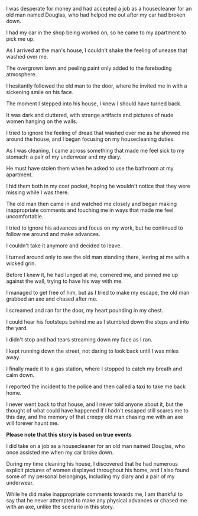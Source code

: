 I was desperate for money and had accepted a job as a housecleaner for an old man named Douglas, who had helped me out after my car had broken down.

I had my car in the shop being worked on, so he came to my apartment to pick me up.

As I arrived at the man's house, I couldn't shake the feeling of unease that washed over me.

The overgrown lawn and peeling paint only added to the foreboding atmosphere.

I hesitantly followed the old man to the door, where he invited me in with a sickening smile on his face.

The moment I stepped into his house, I knew I should have turned back.

It was dark and cluttered, with strange artifacts and pictures of nude women hanging on the walls.

I tried to ignore the feeling of dread that washed over me as he showed me around the house, and I began focusing on my housecleaning duties.

As I was cleaning, I came across something that made me feel sick to my stomach: a pair of my underwear and my diary.

He must have stolen them when he asked to use the bathroom at my apartment.

I hid them both in my coat pocket, hoping he wouldn't notice that they were missing while I was there.

The old man then came in and watched me closely and began making inappropriate comments and touching me in ways that made me feel uncomfortable.

I tried to ignore his advances and focus on my work, but he continued to follow me around and make advances.

I couldn't take it anymore and decided to leave.

I turned around only to see the old man standing there, leering at me with a wicked grin.

Before I knew it, he had lunged at me, cornered me, and pinned me up against the wall, trying to have his way with me.

I managed to get free of him, but as I tried to make my escape, the old man grabbed an axe and chased after me.

I screamed and ran for the door, my heart pounding in my chest.

I could hear his footsteps behind me as I stumbled down the steps and into the yard.

I didn't stop and had tears streaming down my face as I ran.

I kept running down the street, not daring to look back until I was miles away.

I finally made it to a gas station, where I stopped to catch my breath and calm down.

I reported the incident to the police and then called a taxi to take me back home.

I never went back to that house, and I never told anyone about it, but the thought of what could have happened if I hadn't escaped still scares me to this day, and the memory of that creepy old man chasing me with an axe will forever haunt me.

**Please note that this story is based on true events**

I did take on a job as a housecleaner for an old man named Douglas, who once assisted me when my car broke down. 

During my time cleaning his house, I discovered that he had numerous explicit pictures of women displayed throughout his home, and I also found some of my personal belongings, including my diary and a pair of my underwear. 

While he did make inappropriate comments towards me, I am thankful to say that he never attempted to make any physical advances or chased me with an axe, unlike the scenario in this story.